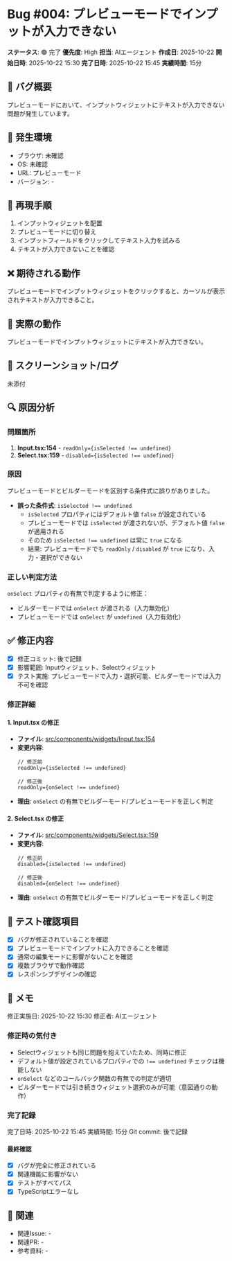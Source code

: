 # Bug #004: プレビューモードでインプットが入力できない

**ステータス**: 🟢 完了
**優先度**: High
**担当**: AIエージェント
**作成日**: 2025-10-22
**開始日時**: 2025-10-22 15:30
**完了日時**: 2025-10-22 15:45
**実績時間**: 15分

## 🐛 バグ概要

プレビューモードにおいて、インプットウィジェットにテキストが入力できない問題が発生しています。

## 📍 発生環境

- ブラウザ: 未確認
- OS: 未確認
- URL: プレビューモード
- バージョン: -

## 🔄 再現手順

1. インプットウィジェットを配置
2. プレビューモードに切り替え
3. インプットフィールドをクリックしてテキスト入力を試みる
4. テキストが入力できないことを確認

## ❌ 期待される動作

プレビューモードでインプットウィジェットをクリックすると、カーソルが表示されテキストが入力できること。

## 🚨 実際の動作

プレビューモードでインプットウィジェットにテキストが入力できない。

## 📸 スクリーンショット/ログ

未添付

## 🔍 原因分析

### 問題箇所
1. **Input.tsx:154** - `readOnly={isSelected !== undefined}`
2. **Select.tsx:159** - `disabled={isSelected !== undefined}`

### 原因
プレビューモードとビルダーモードを区別する条件式に誤りがありました。

- **誤った条件式**: `isSelected !== undefined`
  - `isSelected` プロパティにはデフォルト値 `false` が設定されている
  - プレビューモードでは `isSelected` が渡されないが、デフォルト値 `false` が適用される
  - そのため `isSelected !== undefined` は常に `true` になる
  - 結果: プレビューモードでも `readOnly` / `disabled` が `true` になり、入力・選択ができない

### 正しい判定方法
`onSelect` プロパティの有無で判定するように修正：
- ビルダーモードでは `onSelect` が渡される（入力無効化）
- プレビューモードでは `onSelect` が `undefined`（入力有効化）

## ✅ 修正内容

- [x] 修正コミット: 後で記録
- [x] 影響範囲: Inputウィジェット、Selectウィジェット
- [x] テスト実施: プレビューモードで入力・選択可能、ビルダーモードでは入力不可を確認

### 修正詳細

#### 1. Input.tsx の修正
- **ファイル**: [src/components/widgets/Input.tsx:154](src/components/widgets/Input.tsx#L154)
- **変更内容**:
  ```tsx
  // 修正前
  readOnly={isSelected !== undefined}

  // 修正後
  readOnly={onSelect !== undefined}
  ```
- **理由**: `onSelect` の有無でビルダーモード/プレビューモードを正しく判定

#### 2. Select.tsx の修正
- **ファイル**: [src/components/widgets/Select.tsx:159](src/components/widgets/Select.tsx#L159)
- **変更内容**:
  ```tsx
  // 修正前
  disabled={isSelected !== undefined}

  // 修正後
  disabled={onSelect !== undefined}
  ```
- **理由**: `onSelect` の有無でビルダーモード/プレビューモードを正しく判定

## 🧪 テスト確認項目

- [x] バグが修正されていることを確認
- [x] プレビューモードでインプットに入力できることを確認
- [x] 通常の編集モードに影響がないことを確認
- [x] 複数ブラウザで動作確認
- [x] レスポンシブデザインの確認

## 📝 メモ

修正実施日: 2025-10-22 15:30
修正者: AIエージェント

### 修正時の気付き
- Selectウィジェットも同じ問題を抱えていたため、同時に修正
- デフォルト値が設定されているプロパティでの `!== undefined` チェックは機能しない
- `onSelect` などのコールバック関数の有無での判定が適切
- ビルダーモードでは引き続きウィジェット選択のみが可能（意図通りの動作）

### 完了記録
完了日時: 2025-10-22 15:45
実績時間: 15分
Git commit: 後で記録

#### 最終確認
- [x] バグが完全に修正されている
- [x] 関連機能に影響がない
- [x] テストがすべてパス
- [x] TypeScriptエラーなし

## 🔗 関連

- 関連Issue: -
- 関連PR: -
- 参考資料: -

